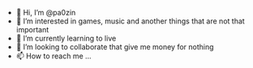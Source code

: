 - 👋 Hi, I’m @pa0zin
- 👀 I’m interested in games, music and another things that are not that important
- 🌱 I’m currently learning to live
- 💞️ I’m looking to collaborate that give me money for nothing
- 📫 How to reach me ...

